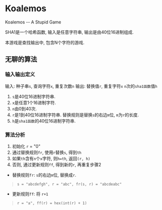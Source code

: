# Koalemos
Koalemos -- A Stupid Game

SHA1是一个哈希函数, 输入是任意字符串, 输出是由40位16进制组成.

本游戏是查找输出中, 包含N个字符的游戏.

## 无聊的算法

### 输入输出定义

输入: 种子串`s`, 查询字符`x`, 重复次数`n`
输出: 替换值`r`, 重复字符`x` `n`次的`sha1函数`值`h`

1. `s`是40位16进制字符串.
2. `x`是任意1个16进制字符.
3. `n`由0到40次.
4. `r`是1到40位16进制字符串. 替换规则是替换`s`的右边`m`位, `m`为`r`的长度.
5. `h`是`sha1函数`的40位16进制字符串.

### 算法分析

1. 初始化 `r` = "0"
2. 通过替换规则`fr`, 使用`r`替换`s`, 得到`th`
3. 如果`th`含有`n`个`x`字符, 则`h=th`, 返回`(r, h)`
4. 否则, 通过更新规则`ff`, 得到新的`r`, 再重复步骤2

* 替换规则`fr`: `s`的右边`m`位, 替换成`r`.
> `s = "abcdefgh", r = "abc", fr(s, r) = "abcdeabc"`
* 更新规则`ff`: 将 `r+1`
> `r = "a", ff(r) = hex(int(r) + 1)`

